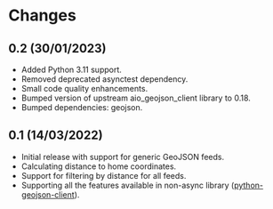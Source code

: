 # Changes

## 0.2 (30/01/2023)
* Added Python 3.11 support.
* Removed deprecated asynctest dependency.
* Small code quality enhancements.
* Bumped version of upstream aio_geojson_client library to 0.18.
* Bumped dependencies: geojson.

## 0.1 (14/03/2022)
* Initial release with support for generic GeoJSON feeds.
* Calculating distance to home coordinates.
* Support for filtering by distance for all feeds.
* Supporting all the features available in non-async library 
  ([python-geojson-client](https://github.com/exxamalte/python-geojson-client)).
